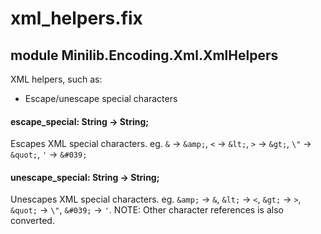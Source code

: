 # xml_helpers.fix

## module Minilib.Encoding.Xml.XmlHelpers

XML helpers, such as:
- Escape/unescape special characters

#### escape_special: String -> String;

Escapes XML special characters.
eg. `&` -> `&amp;`, `<` -> `&lt;`, `>` -> `&gt;`, `\"` -> `&quot;`, `'` -> `&#039;`

#### unescape_special: String -> String;

Unescapes XML special characters.
eg. `&amp;` -> `&`, `&lt;` -> `<`, `&gt;` -> `>`, `&quot;` -> `\"`, `&#039;` -> `'`.
NOTE: Other character references is also converted.

